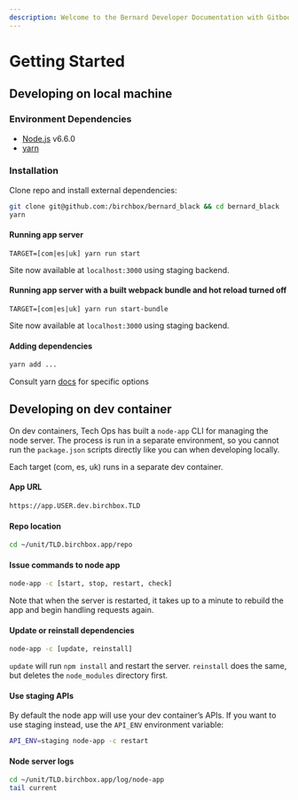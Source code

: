 ```yaml
---
description: Welcome to the Bernard Developer Documentation with Gitbook.
---
```


# Getting Started

## Developing on local machine

### Environment Dependencies

- [Node.js](https://nodejs.org/en/download/) v6.6.0
- [yarn](https://yarnpkg.com/lang/en/docs/install/)

### Installation

Clone repo and install external dependencies:

```sh
git clone git@github.com:/birchbox/bernard_black && cd bernard_black
yarn
```

#### Running app server

```
TARGET=[com|es|uk] yarn run start
```

Site now available at `localhost:3000` using staging backend.

#### Running app server with a built webpack bundle and hot reload turned off

```
TARGET=[com|es|uk] yarn run start-bundle
```

Site now available at `localhost:3000` using staging backend.

#### Adding dependencies

```sh
yarn add ...
```
Consult yarn [docs](https://yarnpkg.com/en/docs/migrating-from-npm#toc-cli-commands-comparison) for specific options

## Developing on dev container

On dev containers, Tech Ops has built a `node-app` CLI for managing the node server. The process is run in a separate environment, so you cannot run the `package.json` scripts directly like you can when developing locally.

Each target (com, es, uk) runs in a separate dev container.

#### App URL

```sh
https://app.USER.dev.birchbox.TLD
```

#### Repo location

```sh
cd ~/unit/TLD.birchbox.app/repo
```

#### Issue commands to node app

```sh
node-app -c [start, stop, restart, check]
```

Note that when the server is restarted, it takes up to a minute to rebuild the app and begin handling requests again.

#### Update or reinstall dependencies

```sh
node-app -c [update, reinstall]
```
`update` will run `npm install` and restart the server. `reinstall` does the same, but deletes the `node_modules` directory first.

#### Use staging APIs

By default the node app will use your dev container’s APIs. If you want to use staging instead, use the `API_ENV` environment variable:

```sh
API_ENV=staging node-app -c restart
```

#### Node server logs

```sh
cd ~/unit/TLD.birchbox.app/log/node-app
tail current
```
